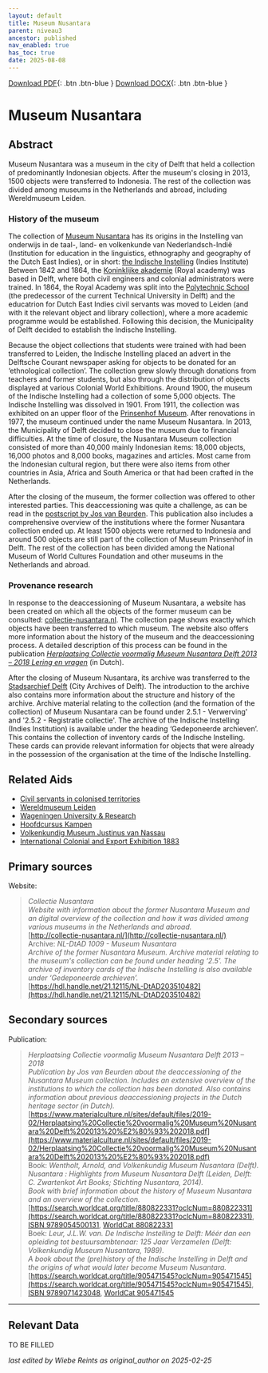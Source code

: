 ```yaml
---
layout: default
title: Museum Nusantara
parent: niveau3
ancestor: published
nav_enabled: true
has_toc: true
date: 2025-08-08
--- 
```



[Download PDF](https://raw.githubusercontent.com/colonial-heritage/research-guides-dev/refs/heads/main/EXPORTS/PDF/niveau3/English/MNusantara.pdf){: .btn .btn-blue }     [Download DOCX](https://raw.githubusercontent.com/colonial-heritage/research-guides-dev/refs/heads/main/EXPORTS/DOCX/niveau3/English/MNusantara.docx){: .btn .btn-blue }


# Museum Nusantara


## Abstract

Museum Nusantara was a museum in the city of Delft that held a collection of predominantly Indonesian objects. After the museum's closing in 2013, 1500 objects were transferred to Indonesia. The rest of the collection was divided among museums in the Netherlands and abroad, including Wereldmuseum Leiden.

### History of the museum

The collection of [Museum Nusantara](http://www.wikidata.org/entity/Q2668933) has its origins in the Instelling van onderwijs in de taal-, land- en volkenkunde van Nederlandsch-Indië (Institution for education in the linguistics, ethnography and geography of the Dutch East Indies), or in short: [the Indische Instelling](http://www.wikidata.org/entity/Q62604589) (Indies Institute) Between 1842 and 1864, the [Koninklijke akademie](http://www.wikidata.org/entity/Q21029912) (Royal academy) was based in Delft, where both civil engineers and colonial administrators were trained. In 1864, the Royal Academy was split into the [Polytechnic School](http://www.wikidata.org/entity/Q56587288) (the predecessor of the current Technical University in Delft) and the educatrion for Dutch East Indies civil servants was moved to Leiden (and with it the relevant object and library collection), where a more academic programme would be established. Following this decision, the Municipality of Delft decided to establish the Indische Instelling.

Because the object collections that students were trained with had been transferred to Leiden, the Indische Instelling placed an advert in the Delftsche Courant newspaper asking for objects to be donated for an ‘ethnological collection’. The collection grew slowly through donations from teachers and former students, but also through the distribution of objects displayed at various Colonial World Exhibitions. Around 1900, the museum of the Indische Instelling had a collection of some 5,000 objects. The Indische Instelling was dissolved in 1901. From 1911, the collection was exhibited on an upper floor of the [Prinsenhof Museum](http://www.wikidata.org/entity/Q281903). After renovations in 1977, the museum continued under the name Museum Nusantara. In 2013, the Municipality of Delft decided to close the museum due to financial difficulties. At the time of closure, the Nusantara Museum collection consisted of more than 40,000 mainly Indonesian items: 18,000 objects, 16,000 photos and 8,000 books, magazines and articles. Most came from the Indonesian cultural region, but there were also items from other countries in Asia, Africa and South America or that had been crafted in the Netherlands. 

After the closing of the museum, the former collection was offered to other interested parties. This deaccessioning was quite a challenge, as can be read in the [postscript by Jos van Beurden](https://www.materialculture.nl/sites/default/files/2019-02/Herplaatsing%20Collectie%20voormalig%20Museum%20Nusantara%20Delft%202013%20%E2%80%93%202018.pdf). This publication also includes a comprehensive overview of the institutions where the former Nusantara collection ended up. At least 1500 objects were returned to Indonesia and around 500 objects are still part of the collection of Museum Prinsenhof in Delft. The rest of the collection has been divided among the National Museum of World Cultures Foundation and other museums in the Netherlands and abroad.

### Provenance research

In response to the deaccessioning of Museum Nusantara, a website has been created on which all the objects of the former museum can be consulted: [collectie-nusantara.nl](http://collectie-nusantara.nl/). The collection page shows exactly which objects have been transferred to which museum. The website also offers more information about the history of the museum and the deaccessioning process. A detailed description of this process can be found in the publication _[Herplaatsing Collectie voormalig Museum Nusantara Delft 2013 – 2018 Lering en vragen](https://www.materialculture.nl/sites/default/files/2019-02/Herplaatsing%20Collectie%20voormalig%20Museum%20Nusantara%20Delft%202013%20%E2%80%93%202018.pdf)_ (in Dutch). 

After the closing of Museum Nusantara, its archive was transferred to the [Stadsarchief Delft](https://zoeken.stadsarchiefdelft.nl/detail.php?nav_id=0-2&id=203510482&index=0#) (City Archives of Delft). The introduction to the archive also contains more information about the structure and history of the archive. Archive material relating to the collection (and the formation of the collection) of Museum Nusantara can be found under 2.5.1 - Verwerving' and '2.5.2 - Registratie collectie'. The archive of the Indische Instelling (Indies Institution) is available under the heading ‘Gedeponeerde archieven’. This contains the collection of inventory cards of the Indische Instelling. These cards can provide relevant information for objects that were already in the possession of the organisation at the time of the Indische Instelling.


## Related Aids

 - [Civil servants in colonised territories](niveau2/English/CivilServants_20240316.yml)  
 - [Wereldmuseum Leiden](niveau3/English/WMLeiden_20240508.yml)  
 - [Wageningen University & Research](niveau3/English/WageningenUniversity_20240508.yml)  
 - [Hoofdcursus Kampen](niveau3/English/HoofdcursusKampen_20250513.yml)  
 - [Volkenkundig Museum Justinus van Nassau](niveau3/English/JustinusNassau_20250513.yml)  
 - [International Colonial and Export Exhibition 1883](niveau3/English/Wereldtentoonstelling1883_20250602.yml)  

## Primary sources

Website:
  > *Collectie Nusantara*  
> _Website with information about the former Nusantara Museum and an digital overview of the collection and how it was divided among various museums in the Netherlands and abroad._  
> [http://collectie-nusantara.nl/](http://collectie-nusantara.nl/)  
Archive:
  > *NL-DtAD 1009 - Museum Nusantara*  
> _Archive of the former Nusantara Museum. Archive material relating to the museum's collection can be found under heading ‘2.5’. The archive of inventory cards of the Indische Instelling is also available under ‘Gedeponeerde archieven’._  
> [https://hdl.handle.net/21.12115/NL-DtAD203510482](https://hdl.handle.net/21.12115/NL-DtAD203510482)  
## Secondary sources

Publication:
  > *Herplaatsing Collectie voormalig Museum Nusantara Delft 2013 – 2018*  
> _Publication by Jos van Beurden about the deaccessioning of the Nusantara Museum collection. Includes an extensive overview of the institutions to which the collection has been donated. Also contains information about previous deaccessioning projects in the Dutch heritage sector (in Dutch)._  
> [https://www.materialculture.nl/sites/default/files/2019-02/Herplaatsing%20Collectie%20voormalig%20Museum%20Nusantara%20Delft%202013%20%E2%80%93%202018.pdf](https://www.materialculture.nl/sites/default/files/2019-02/Herplaatsing%20Collectie%20voormalig%20Museum%20Nusantara%20Delft%202013%20%E2%80%93%202018.pdf)  
Book:
  > *Wentholt, Arnold, and Volkenkundig Museum Nusantara (Delft). Nusantara : Highlights from Museum Nusantara Delft (Leiden, Delft: C. Zwartenkot Art Books; Stichting Nusantara, 2014).*  
> _Book with brief information about the history of Museum Nusantara and an overview of the collection._  
> [https://search.worldcat.org/title/880822331?oclcNum=880822331](https://search.worldcat.org/title/880822331?oclcNum=880822331), [ISBN 9789054500131](https://isbnsearch.org/isbn/9789054500131), [WorldCat 880822331](https://search.worldcat.org/title/880822331)  
Boek:
  > *Leur, J.L.W. van. De Indische Instelling te Delft: Méér dan een opleiding tot bestuursambtenaar: 125 Jaar Verzamelen (Delft: Volkenkundig Museum Nusantara, 1989).*  
> _A book about the (pre)history of the Indische Instelling in Delft and the origins of what would later become Museum Nusantara._  
> [https://search.worldcat.org/title/905471545?oclcNum=905471545](https://search.worldcat.org/title/905471545?oclcNum=905471545), [ISBN 9789071423048](https://isbnsearch.org/isbn/9789071423048), [WorldCat 905471545](https://search.worldcat.org/title/905471545)  


---
## Relevant Data 
TO BE FILLED

_last edited by Wiebe Reints as original_author on 2025-02-25_
        